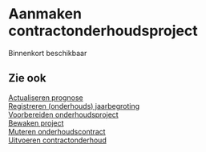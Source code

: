 # Aanmaken contractonderhoudsproject

Binnenkort beschikbaar

## Zie ook

[Actualiseren prognose](../actualiseren-prognose/)  
[Registreren (onderhouds) jaarbegroting](../registreren-(onderhouds)-jaarbegroting/)  
[Voorbereiden onderhoudsproject](../voorbereiden-onderhoudsproject/)  
[Bewaken project](../bewaken-project/)  
[Muteren onderhoudscontract](../muteren-onderhoudscontract/)  
[Uitvoeren contractonderhoud](../uitvoeren-contractonderhoud/)  
